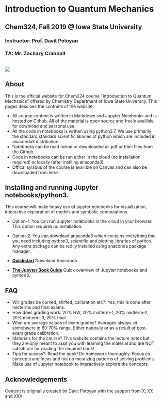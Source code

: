 # Introduction to Quantum Mechanics
## Chem324, Fall 2019 @ Iowa State University
### Instructor: Prof. Davit Potoyan
### TA: Mr. Zachary Crandall
<br>

<img src="https://circleci.com/gh/jupyter/jupyter-book.svg?style=svg" class="left">

## About

This is the official website for Chem324 course "Introduction to Quantum Mechanics" offered by Chemistry Department of Iowa State University.
This pages descibes the contnets of the website.
* All course content is written in Markdown and Jupyter Notebooks and is hosted on Github.
All of the material is open source and freely availible for download and personal use.  
* All the code in notebooks is written using python3.7. We use primarily the standard standard scientific libaries of python which are included in anaconda3 distribution.
* Notebooks can be read online or downloaded as pdf or html files from the Github.
* Code in notebooks can be run either in the cloud (no installation required) or locally (after instlling anaconda3)
* Offical sylabus of the course is availible on Canvas and can also be downloaded from here.  


## Installing and running Jupyter notebooks/python3.

This course will make heavy use of jupyter notebooks for visualization, interactive exploration of models and symbolic computations.

* Option-1: You can run Jupyter notebooks in the cloud in your browser. This option requires no installation.
* Option-2: You can download anaconda3 which contains everything that you need including python3, scientific and plotting libraries of python. Any extra package can be redily installed using anaconda package manager.

* **[Quickstart](features/features)** Download Anaconda

* **[The Jupyter Book Guide](guide/01_overview)** Quick overview of Jupyter notebooks and python3.

## FAQ  

* Will grades be curved, shifted, calibration etc?: Yes, this is done after midterms and final exams.
* How does grading work: 20% HW, 20% midterm-1, 20% midterm-2, 20% midterm-3, 20% final.  
* What are average values of exam grades? Averages always sit somehwere in 60-70% range. Either naturally or as a result of post-exam grade calibration.
* Materials for the course? This website contains the lecture notes but they are only meant to assit you with learning the material and are NOT subsititute for reading the required book!
* Tips for sucess?: Read the book! Do homework thoroughly. Focus on concepts and ideas and not on meorizing patterns of solving problems. Make use of Jupyter notebook to interactively explore the concepts.  

## Acknowledgements

Content is originally created by [Davit Potoyan] with the support from X, XX and XXX.  

[Davit Potoyan]: https://group.chem.iastate.edu/Potoyan/
